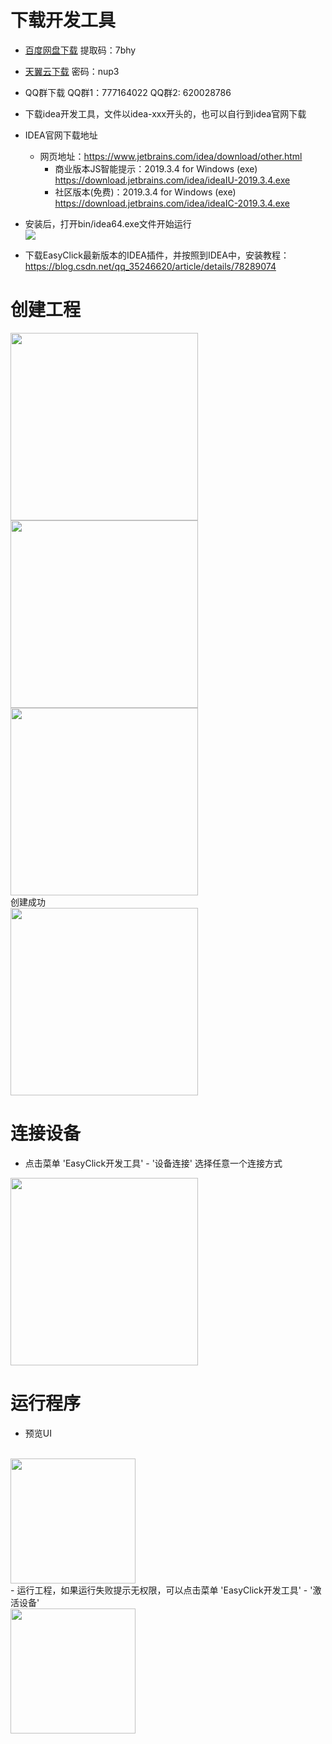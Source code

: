 # 下载开发工具
- [百度网盘下载](https://pan.baidu.com/s/124sTYQAZkedgfnTv3iFTZg) 提取码：7bhy
- [天翼云下载](https://cloud.189.cn/t/UbAjqanEzeMz) 密码：nup3
- QQ群下载 QQ群1：777164022  QQ群2: 620028786

- 下载idea开发工具，文件以idea-xxx开头的，也可以自行到idea官网下载

- IDEA官网下载地址
    - 网页地址：https://www.jetbrains.com/idea/download/other.html
        - 商业版本JS智能提示：2019.3.4 for Windows (exe) https://download.jetbrains.com/idea/ideaIU-2019.3.4.exe
        - 社区版本(免费)：2019.3.4 for Windows (exe) https://download.jetbrains.com/idea/ideaIC-2019.3.4.exe
    
- 安装后，打开bin/idea64.exe文件开始运行
    <br/>
    <img src='zh-cn/images/getstart-1.jpg'>
    
- 下载EasyClick最新版本的IDEA插件，并按照到IDEA中，安装教程：https://blog.csdn.net/qq_35246620/article/details/78289074

# 创建工程
<img src='zh-cn/images/getstart-2.jpg' width='300'>
<br/>
<img src='zh-cn/images/getstart-3.jpg' width='300' >
<br/>
<img src='zh-cn/images/getstart-4.jpg' width='300' >
<br/>
创建成功
<br/>
<img src='zh-cn/images/project-end.jpg' width='300' >


# 连接设备
- 点击菜单 'EasyClick开发工具' - '设备连接' 选择任意一个连接方式
<img src='zh-cn/images/getstart-5.jpg' width='300'>

# 运行程序
- 预览UI
<br/>
<img src='zh-cn/images/getstart-6.jpg' width='200'>
<br/>
- 运行工程，如果运行失败提示无权限，可以点击菜单 'EasyClick开发工具' - '激活设备'
<br/>
<img src='zh-cn/images/getstart-7.jpg' width='200'>
